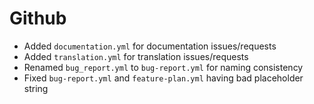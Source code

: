 # Github
- Added `documentation.yml` for documentation issues/requests
- Added `translation.yml` for translation issues/requests
- Renamed `bug_report.yml` to `bug-report.yml` for naming consistency
- Fixed `bug-report.yml` and `feature-plan.yml` having bad placeholder string
